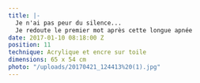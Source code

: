 ```yaml
---
title: |-
  Je n'ai pas peur du silence...
  Je redoute le premier mot après cette longue apnée
date: 2017-01-10 08:18:00 Z
position: 11
technique: Acrylique et encre sur toile
dimensions: 65 x 54 cm
photo: "/uploads/20170421_124413%20(1).jpg"
---
```


